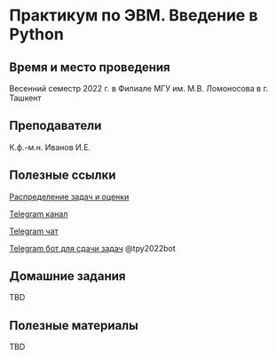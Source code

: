 # Практикум по ЭВМ. Введение в Python

## Время и место проведения
Весенний семестр 2022 г. в Филиале МГУ им. М.В. Ломоносова в г. Ташкент

## Преподаватели
К.ф.-м.н. Иванов И.Е.

## Полезные ссылки
[Распределение задач и оценки](TBD)

[Telegram канал](https://t.me/+wCiuba9nTyBmYzIy)

[Telegram чат](TBD)

[Telegram бот для сдачи задач](http://t.me/tpy2022bot) @tpy2022bot

## Домашние задания
TBD

## Полезные материалы
TBD
